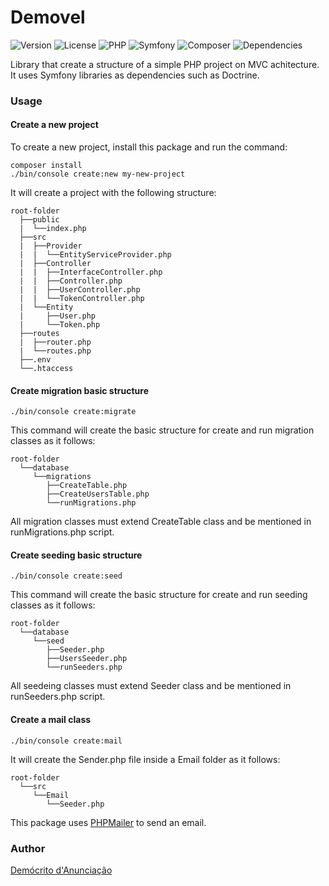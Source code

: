 # Demovel

![Version](https://img.shields.io/badge/v0.0.1-fed000?style=for-the-badge)
![License](https://img.shields.io/badge/MIT-0ac18e?style=for-the-badge)
![PHP](https://img.shields.io/badge/php-%23777BB4.svg?style=for-the-badge&logo=php&logoColor=white)
![Symfony](https://img.shields.io/badge/symfony-%23000000.svg?style=for-the-badge&logo=symfony&logoColor=white)
![Composer](https://img.shields.io/badge/composer-%23ff6347.svg?style=for-the-badge)
![Dependencies](https://img.shields.io/badge/dependencies-11-%23af0000.svg?style=for-the-badge)

Library that create a structure of a simple PHP project on MVC achitecture. It uses Symfony libraries as dependencies such as Doctrine.

### Usage

#### Create a new project

To create a new project, install this package and run the command:

```
composer install
./bin/console create:new my-new-project

```

It will create a project with the following structure:
```
root-folder
  ├──public
  |  └──index.php
  ├──src
  |  ├──Provider
  |  |  └──EntityServiceProvider.php
  |  ├──Controller
  |  |  ├──InterfaceController.php
  |  |  ├──Controller.php
  |  |  ├──UserController.php
  |  |  └──TokenController.php
  |  └──Entity
  |     ├──User.php
  |     └──Token.php
  ├──routes
  |  ├──router.php
  |  └──routes.php
  ├──.env
  └──.htaccess
```

#### Create migration basic structure

```
./bin/console create:migrate
```

This command will create the basic structure for create and run migration classes as it follows:

```
root-folder
  └──database
     └──migrations
        ├──CreateTable.php
        ├──CreateUsersTable.php
        └──runMigrations.php
```
All migration classes must extend CreateTable class and be mentioned in runMigrations.php script.

#### Create seeding basic structure
```
./bin/console create:seed
```
This command will create the basic structure for create and run seeding classes as it follows:

```
root-folder
  └──database
     └──seed
        ├──Seeder.php
        ├──UsersSeeder.php
        └──runSeeders.php
```
All seedeing classes must extend Seeder class and be mentioned in runSeeders.php script.

#### Create a mail class
```
./bin/console create:mail
```

It will create the Sender.php file inside a Email folder as it follows:
```
root-folder
  └──src
     └──Email
        └──Seeder.php
```
This package uses [PHPMailer](https://github.com/PHPMailer/PHPMailer) to send an email.

### Author
[Demócrito d'Anunciação](https://github.com/democrito88)
